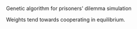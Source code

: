 Genetic algorithm for prisoners' dilemma simulation

Weights tend towards cooperating in equilibrium.
